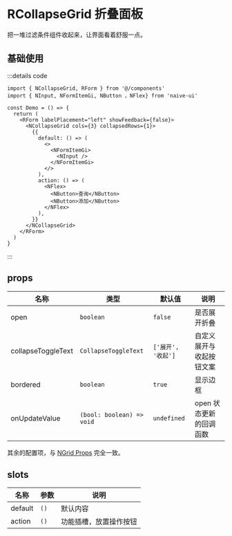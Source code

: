 # RCollapseGrid 折叠面板

把一堆过滤条件组件收起来，让界面看着舒服一点。

## 基础使用

:::details code

```tsx
import { NCollapseGrid, RForm } from '@/components'
import { NInput, NFormItemGi, NButton ，NFlex} from 'naive-ui'

const Demo = () => {
  return (
    <RForm labelPlacement="left" showFeedback={false}>
      <NCollapseGrid cols={3} collapsedRows={1}>
        {{
          default: () => (
            <>
              <NFormItemGi>
                <NInput />
              </NFormItemGi>
            </>
          ),
          action: () => (
            <NFlex>
              <NButton>查询</NButton>
              <NButton>添加</NButton>
            </NFlex>
          ),
        }}
      </NCollapseGrid>
    </RForm>
  )
}
```

:::

## props

| 名称               | 类型                      | 默认值             | 说明                     |
| ------------------ | ------------------------- | ------------------ | ------------------------ |
| open               | `boolean`                 | `false`            | 是否展开折叠             |
| collapseToggleText | `CollapseToggleText`      | `['展开', '收起']` | 自定义展开与收起按钮文案 |
| bordered           | `boolean`                 | `true`             | 显示边框                 |
| onUpdateValue      | `(bool: boolean) => void` | `undefined`        | open 状态更新的回调函数  |

其余的配置项，与 [NGrid Props](https://www.naiveui.com/zh-CN/dark/components/grid#Grid-Props) 完全一致。

## slots

| 名称    | 参数 | 说明                   |
| ------- | ---- | ---------------------- |
| default | `()` | 默认内容               |
| action  | `()` | 功能插槽，放置操作按钮 |
